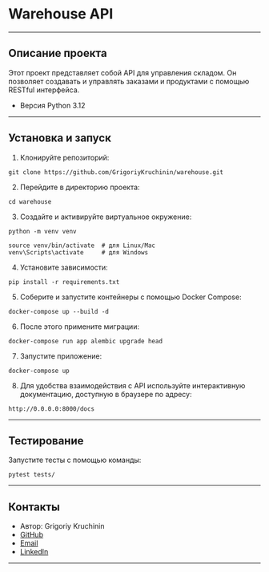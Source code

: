 # Warehouse API
***
## Описание проекта

Этот проект представляет собой API для управления складом. Он позволяет создавать и управлять заказами и продуктами с помощью RESTful интерфейса.
- Версия Python 3.12

***
## Установка и запуск

1. Клонируйте репозиторий:
```
git clone https://github.com/GrigoriyKruchinin/warehouse.git
```

2. Перейдите в директорию проекта:

```
cd warehouse
```

3. Создайте и активируйте виртуальное окружение:

```
python -m venv venv
```
```
source venv/bin/activate  # для Linux/Mac
venv\Scripts\activate     # для Windows

```
4. Установите зависимости:

```
pip install -r requirements.txt
```

5. Соберите и запустите контейнеры с помощью Docker Compose:

```
docker-compose up --build -d
```
6. После этого примените миграции:

```
docker-compose run app alembic upgrade head
```

7. Запустите приложение:

```
docker-compose up
```

8. Для удобства взаимодействия с API используйте интерактивную документацию, доступную в браузере по адресу:
```
http://0.0.0.0:8000/docs
```

***

## Тестирование

Запустите тесты с помощью команды:
```
pytest tests/
```

***

## Контакты
- Автор: Grigoriy Kruchinin
- [GitHub](https://github.com/GrigoriyKruchinin)
- [Email](gkruchinin75@gmail.com)
- [LinkedIn](https://www.linkedin.com/in/grigoriy-kruchinin/)

***